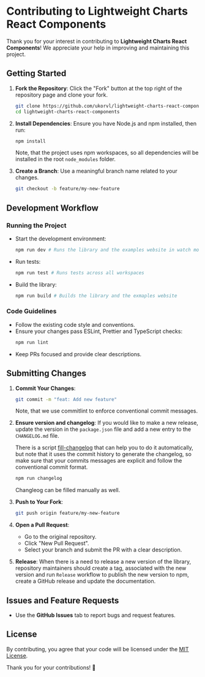 # Contributing to Lightweight Charts React Components

Thank you for your interest in contributing to **Lightweight Charts React Components**! We appreciate your help in improving and maintaining this project.

## Getting Started

1. **Fork the Repository**: Click the "Fork" button at the top right of the repository page and clone your fork.
   ```sh
   git clone https://github.com/ukorvl/lightweight-charts-react-components.git
   cd lightweight-charts-react-components
   ```

2. **Install Dependencies**: Ensure you have Node.js and npm installed, then run:
   ```sh
   npm install
   ```
   Note, that the project uses npm workspaces, so all dependencies will be installed in the root `node_modules` folder.

3. **Create a Branch**: Use a meaningful branch name related to your changes.
   ```sh
   git checkout -b feature/my-new-feature
   ```

## Development Workflow

### Running the Project
- Start the development environment:
  ```sh
  npm run dev # Runs the library and the examples website in watch mode
  ```
- Run tests:
  ```sh
  npm run test # Runs tests across all workspaces
  ```
- Build the library:
  ```sh
  npm run build # Builds the library and the exmaples website
  ```

### Code Guidelines
- Follow the existing code style and conventions.
- Ensure your changes pass ESLint, Prettier and TypeScript checks:
  ```sh
  npm run lint
  ```
- Keep PRs focused and provide clear descriptions.

## Submitting Changes
1. **Commit Your Changes**:
   ```sh
   git commit -m "feat: Add new feature"
   ```
   Note, that we use commitlint to enforce conventional commit messages.
2. **Ensure version and changelog**:
   If you would like to make a new release, update the version in the `package.json` file and add a new entry to the `CHANGELOG.md` file.

   There is a script [fill-changelog](./scripts/fill-changelog.sh) that can help you to do it automatically, but note that it uses the commit history to generate the changelog, so make sure that your commits messages are explicit and follow the conventional commit format.
   ```sh
   npm run changelog
   ```
   Changleog can be filled manually as well.
3. **Push to Your Fork**:
   ```sh
   git push origin feature/my-new-feature
   ```
4. **Open a Pull Request**:
   - Go to the original repository.
   - Click "New Pull Request".
   - Select your branch and submit the PR with a clear description.
5. **Release**:
   When there is a need to release a new version of the library, repository maintainers should create a tag, associated with the new version and run `Release` workflow to publish the new version to npm, create a GitHub release and update the documentation.
## Issues and Feature Requests
- Use the **GitHub Issues** tab to report bugs and request features.

## License
By contributing, you agree that your code will be licensed under the [MIT License](https://github.com/ukorvl/lightweight-charts-react-components/blob/main/lib/LICENSE).

Thank you for your contributions! 🎉

